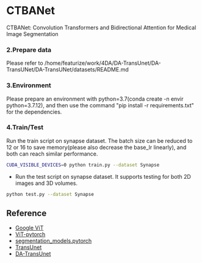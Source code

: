 # CTBANet
CTBANet: Convolution Transformers and Bidirectional Attention for Medical Image Segmentation

### 2.Prepare data
Please refer to /home/featurize/work/4DA/DA-TransUnet/DA-TransUNet/DA-TransUNet/datasets/README.md

### 3.Environment
Please prepare an environment with python=3.7(conda create -n envir python=3.7.12), and then use the command "pip install -r requirements.txt" for the dependencies.

### 4.Train/Test
Run the train script on synapse dataset. The batch size can be reduced to 12 or 16 to save memory(please also decrease the base_lr linearly), and both can reach similar performance.

```bash
CUDA_VISIBLE_DEVICES=0 python train.py --dataset Synapse 
```

- Run the test script on synapse dataset. It supports testing for both 2D images and 3D volumes.

```bash
python test.py --dataset Synapse 
```

## Reference 
* [Google ViT](https://github.com/google-research/vision_transformer)
* [ViT-pytorch](https://github.com/jeonsworld/ViT-pytorch)
* [segmentation_models.pytorch](https://github.com/qubvel/segmentation_models.pytorch)
* [TransUnet](https://github.com/Beckschen/TransUNet)
* [DA-TransUnet](https://github.com/SUN-1024/DA-TransUnet)
